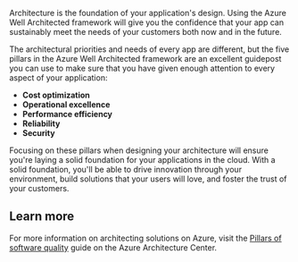 Architecture is the foundation of your application's design. Using the Azure Well Architected framework will give you the confidence that your app can sustainably meet the needs of your customers both now and in the future.

The architectural priorities and needs of every app are different, but the five pillars in the Azure Well Architected framework are an excellent guidepost you can use to make sure that you have given enough attention to every aspect of your application:

- **Cost optimization**
- **Operational excellence**
- **Performance efficiency**
- **Reliability**
- **Security**

Focusing on these pillars when designing your architecture will ensure you're laying a solid foundation for your applications in the cloud. With a solid foundation, you'll be able to drive innovation through your environment, build solutions that your users will love, and foster the trust of your customers.

## Learn more

For more information on architecting solutions on Azure, visit the [Pillars of software quality](https://docs.microsoft.com/azure/architecture/guide/pillars) guide on the Azure Architecture Center.
